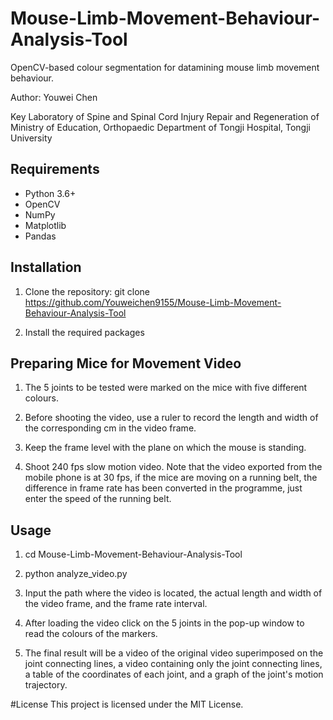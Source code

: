 # Mouse-Limb-Movement-Behaviour-Analysis-Tool

OpenCV-based colour segmentation for datamining mouse limb movement behaviour.

Author: Youwei Chen 

Key Laboratory of Spine and Spinal Cord Injury Repair and Regeneration of Ministry of Education, Orthopaedic Department of Tongji Hospital, Tongji University

## Requirements

- Python 3.6+
- OpenCV
- NumPy
- Matplotlib
- Pandas

## Installation

1. Clone the repository:
git clone https://github.com/Youweichen9155/Mouse-Limb-Movement-Behaviour-Analysis-Tool

2. Install the required packages


## Preparing Mice for Movement Video

1. The 5 joints to be tested were marked on the mice with five different colours.

2. Before shooting the video, use a ruler to record the length and width of the corresponding cm in the video frame.

3. Keep the frame level with the plane on which the mouse is standing.

4. Shoot 240 fps slow motion video. Note that the video exported from the mobile phone is at 30 fps, if the mice are moving on a running belt, the difference in frame rate has been converted in the programme, just enter the speed of the running belt.

## Usage

1. cd Mouse-Limb-Movement-Behaviour-Analysis-Tool

1. python analyze_video.py

2. Input the path where the video is located, the actual length and width of the video frame, and the frame rate interval.

3. After loading the video click on the 5 joints in the pop-up window to read the colours of the markers.

4. The final result will be a video of the original video superimposed on the joint connecting lines, a video containing only the joint connecting lines, a table of the coordinates of each joint, and a graph of the joint's motion trajectory.

#License
This project is licensed under the MIT License.

